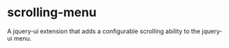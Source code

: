 scrolling-menu
==============

A jquery-ui extension that adds a configurable scrolling ability to the jquery-ui menu.
